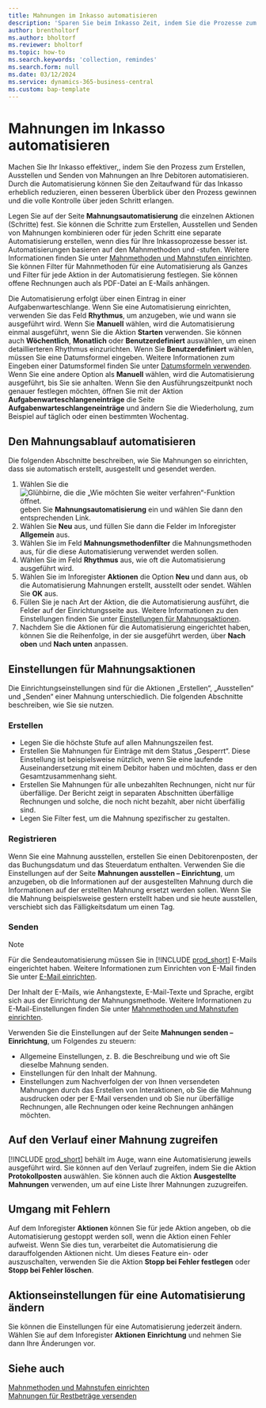 ```yaml
---
title: Mahnungen im Inkasso automatisieren
description: 'Sparen Sie beim Inkasso Zeit, indem Sie die Prozesse zum Erstellen, Ausstellen und Senden von Mahnungen an Debitoren automatisieren.'
author: brentholtorf
ms.author: bholtorf
ms.reviewer: bholtorf
ms.topic: how-to
ms.search.keywords: 'collection, remindes'
ms.search.form: null
ms.date: 03/12/2024
ms.service: dynamics-365-business-central
ms.custom: bap-template
---
```

# Mahnungen im Inkasso automatisieren

Machen Sie Ihr Inkasso effektiver,, indem Sie den Prozess zum Erstellen, Ausstellen und Senden von Mahnungen an Ihre Debitoren automatisieren. Durch die Automatisierung können Sie den Zeitaufwand für das Inkasso erheblich reduzieren, einen besseren Überblick über den Prozess gewinnen und die volle Kontrolle über jeden Schritt erlangen.

Legen Sie auf der Seite **Mahnungsautomatisierung** die einzelnen Aktionen (Schritte) fest. Sie können die Schritte zum Erstellen, Ausstellen und Senden von Mahnungen kombinieren oder für jeden Schritt eine separate Automatisierung erstellen, wenn dies für Ihre Inkassoprozesse besser ist. Automatisierungen basieren auf den Mahnmethoden und -stufen. Weitere Informationen finden Sie unter [Mahnmethoden und Mahnstufen einrichten](finance-setup-reminders.md). Sie können Filter für Mahnmethoden für eine Automatisierung als Ganzes und Filter für jede Aktion in der Automatisierung festlegen. Sie können offene Rechnungen auch als PDF-Datei an E-Mails anhängen.

Die Automatisierung erfolgt über einen Eintrag in einer Aufgabenwarteschlange. Wenn Sie eine Automatisierung einrichten, verwenden Sie das Feld **Rhythmus**, um anzugeben, wie und wann sie ausgeführt wird. Wenn Sie **Manuell** wählen, wird die Automatisierung einmal ausgeführt, wenn Sie die Aktion **Starten** verwenden. Sie können auch **Wöchentlich**, **Monatlich** oder **Benutzerdefiniert** auswählen, um einen detaillierteren Rhythmus einzurichten. Wenn Sie **Benutzerdefiniert** wählen, müssen Sie eine Datumsformel eingeben. Weitere Informationen zum Eingeben einer Datumsformel finden Sie unter [Datumsformeln verwenden](ui-enter-date-ranges.md#use-date-formulas). Wenn Sie eine andere Option als **Manuell** wählen, wird die Automatisierung ausgeführt, bis Sie sie anhalten. Wenn Sie den Ausführungszeitpunkt noch genauer festlegen möchten, öffnen Sie mit der Aktion **Aufgabenwarteschlangeneinträge** die Seite **Aufgabenwarteschlangeneinträge** und ändern Sie die Wiederholung, zum Beispiel auf täglich oder einen bestimmten Wochentag.

## Den Mahnungsablauf automatisieren

Die folgenden Abschnitte beschreiben, wie Sie Mahnungen so einrichten, dass sie automatisch erstellt, ausgestellt und gesendet werden.

1. Wählen Sie die ![Glühbirne, die die „Wie möchten Sie weiter verfahren“-Funktion öffnet.](media/ui-search/search_small.png "Wie möchten Sie weiter verfahren?") geben Sie **Mahnungsautomatisierung** ein und wählen Sie dann den entsprechenden Link.
1. Wählen Sie **Neu** aus, und füllen Sie dann die Felder im Inforegister **Allgemein** aus.
1. Wählen Sie im Feld **Mahnungsmethodenfilter** die Mahnungsmethoden aus, für die diese Automatisierung verwendet werden sollen.
1. Wählen Sie im Feld **Rhythmus** aus, wie oft die Automatisierung ausgeführt wird.
1. Wählen Sie im Inforegister **Aktionen** die Option **Neu** und dann aus, ob die Automatisierung Mahnungen erstellt, ausstellt oder sendet. Wählen Sie **OK** aus.
1. Füllen Sie je nach Art der Aktion, die die Automatisierung ausführt, die Felder auf der Einrichtungsseite aus. Weitere Informationen zu den Einstellungen finden Sie unter [Einstellungen für Mahnungsaktionen](#settings-for-reminder-actions).
1. Nachdem Sie die Aktionen für die Automatisierung eingerichtet haben, können Sie die Reihenfolge, in der sie ausgeführt werden, über **Nach oben** und **Nach unten** anpassen.

## Einstellungen für Mahnungsaktionen

Die Einrichtungseinstellungen sind für die Aktionen „Erstellen“, „Ausstellen“ und „Senden“ einer Mahnung unterschiedlich. Die folgenden Abschnitte beschreiben, wie Sie sie nutzen.

### Erstellen

* Legen Sie die höchste Stufe auf allen Mahnungszeilen fest.  
* Erstellen Sie Mahnungen für Einträge mit dem Status „Gesperrt“. Diese Einstellung ist beispielsweise nützlich, wenn Sie eine laufende Auseinandersetzung mit einem Debitor haben und möchten, dass er den Gesamtzusammenhang sieht.
* Erstellen Sie Mahnungen für alle unbezahlten Rechnungen, nicht nur für überfällige. Der Bericht zeigt in separaten Abschnitten überfällige Rechnungen und solche, die noch nicht bezahlt, aber nicht überfällig sind.
* Legen Sie Filter fest, um die Mahnung spezifischer zu gestalten.

### Registrieren

Wenn Sie eine Mahnung ausstellen, erstellen Sie einen Debitorenposten, der das Buchungsdatum und das Steuerdatum enthalten. Verwenden Sie die Einstellungen auf der Seite **Mahnungen ausstellen – Einrichtung**, um anzugeben, ob die Informationen auf der ausgestellten Mahnung durch die Informationen auf der erstellten Mahnung ersetzt werden sollen. Wenn Sie die Mahnung beispielsweise gestern erstellt haben und sie heute ausstellen, verschiebt sich das Fälligkeitsdatum um einen Tag.

### Senden

> [!NOTE]
> Für die Sendeautomatisierung müssen Sie in [!INCLUDE [prod_short](includes/prod_short.md)] E-Mails eingerichtet haben. Weitere Informationen zum Einrichten von E-Mail finden Sie unter [E-Mail einrichten](admin-how-setup-email.md).

Der Inhalt der E-Mails, wie Anhangstexte, E-Mail-Texte und Sprache, ergibt sich aus der Einrichtung der Mahnungsmethode. Weitere Informationen zu E-Mail-Einstellungen finden Sie unter [Mahnmethoden und Mahnstufen einrichten](finance-setup-reminders.md).

Verwenden Sie die Einstellungen auf der Seite **Mahnungen senden – Einrichtung**, um Folgendes zu steuern:

* Allgemeine Einstellungen, z. B. die Beschreibung und wie oft Sie dieselbe Mahnung senden.
* Einstellungen für den Inhalt der Mahnung.
* Einstellungen zum Nachverfolgen der von Ihnen versendeten Mahnungen durch das Erstellen von Interaktionen, ob Sie die Mahnung ausdrucken oder per E-Mail versenden und ob Sie nur überfällige Rechnungen, alle Rechnungen oder keine Rechnungen anhängen möchten. 

## Auf den Verlauf einer Mahnung zugreifen

[!INCLUDE [prod_short](includes/prod_short.md)] behält im Auge, wann eine Automatisierung jeweils ausgeführt wird. Sie können auf den Verlauf zugreifen, indem Sie die Aktion **Protokollposten** auswählen. Sie können auch die Aktion **Ausgestellte Mahnungen** verwenden, um auf eine Liste Ihrer Mahnungen zuzugreifen.

## Umgang mit Fehlern

Auf dem Inforegister **Aktionen** können Sie für jede Aktion angeben, ob die Automatisierung gestoppt werden soll, wenn die Aktion einen Fehler aufweist. Wenn Sie dies tun, verarbeitet die Automatisierung die darauffolgenden Aktionen nicht. Um dieses Feature ein- oder auszuschalten, verwenden Sie die Aktion **Stopp bei Fehler festlegen** oder **Stopp bei Fehler löschen**.

## Aktionseinstellungen für eine Automatisierung ändern

Sie können die Einstellungen für eine Automatisierung jederzeit ändern. Wählen Sie auf dem Inforegister **Aktionen** **Einrichtung** und nehmen Sie dann Ihre Änderungen vor.

## Siehe auch 

[Mahnmethoden und Mahnstufen einrichten](finance-setup-reminders.md)  
[Mahnungen für Restbeträge versenden](receivables-send-reminders.md)  
